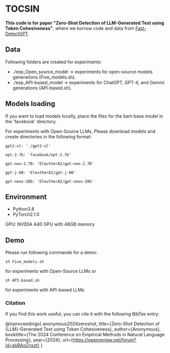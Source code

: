 # TOCSIN
**This code is for paper "Zero-Shot Detection of LLM-Generated Text using Token Cohesiveness"**, where we borrow code and data from [Fast-DetectGPT](https://github.com/baoguangsheng/fast-detect-gpt).

## Data
Following folders are created for experiments:
* ./exp_Open_source_model -> experiments for open-source models generations (Five_models.sh).
* ./exp_API-based_model -> experiments for ChatGPT, GPT-4, and Gemini generations (API-based.sh).

## Models loading
If you want to load models locally, place the files for the bart-base model in the 'facebook' directory. 

For experiments with Open-Source LLMs, Please download models and create directories in the following format:
```
gpt2-xl: './gpt2-xl'
```
```
opt-2.7b: 'facebook/opt-2.7b'
```  
```
gpt-neo-2.7B: 'EleutherAI/gpt-neo-2.7B'
```
```
gpt-j-6B: 'EleutherAI/gpt-j-6B'
```
```
gpt-neox-20b: 'EleutherAI/gpt-neox-20b'
```

## Environment
* Python3.8
* PyTorch2.1.0

GPU: NVIDIA A40 GPU with 48GB memory

## Demo
Please run following commands for a demo:
```
sh Five_models.sh
```
for experiments with Open-Source LLMs
or
```
sh API-based.sh
```
for experiments with API-based LLMs

### Citation
If you find this work useful, you can cite it with the following BibTex entry:

@inproceedings{
anonymous2024zeroshot,
title={Zero-Shot Detection of {LLM}-Generated Text using Token Cohesiveness},
author={Anonymous},
booktitle={The 2024 Conference on Empirical Methods in Natural Language Processing},
year={2024},
url={https://openreview.net/forum?id=sbBAqZnszt}
}

